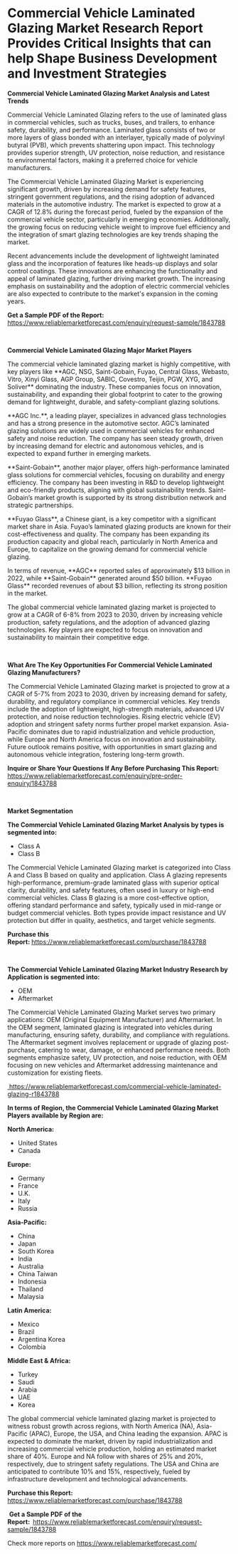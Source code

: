 <p><h1>Commercial Vehicle Laminated Glazing Market Research Report Provides Critical Insights that can help Shape Business Development and Investment Strategies</h1></p><p><strong>Commercial Vehicle Laminated Glazing Market Analysis and Latest Trends</strong></p>
<p><p>Commercial Vehicle Laminated Glazing refers to the use of laminated glass in commercial vehicles, such as trucks, buses, and trailers, to enhance safety, durability, and performance. Laminated glass consists of two or more layers of glass bonded with an interlayer, typically made of polyvinyl butyral (PVB), which prevents shattering upon impact. This technology provides superior strength, UV protection, noise reduction, and resistance to environmental factors, making it a preferred choice for vehicle manufacturers.</p><p>The Commercial Vehicle Laminated Glazing Market is experiencing significant growth, driven by increasing demand for safety features, stringent government regulations, and the rising adoption of advanced materials in the automotive industry. The market is expected to grow at a CAGR of 12.8% during the forecast period, fueled by the expansion of the commercial vehicle sector, particularly in emerging economies. Additionally, the growing focus on reducing vehicle weight to improve fuel efficiency and the integration of smart glazing technologies are key trends shaping the market.</p><p>Recent advancements include the development of lightweight laminated glass and the incorporation of features like heads-up displays and solar control coatings. These innovations are enhancing the functionality and appeal of laminated glazing, further driving market growth. The increasing emphasis on sustainability and the adoption of electric commercial vehicles are also expected to contribute to the market's expansion in the coming years.</p></p>
<p><strong>Get a Sample PDF of the Report:&nbsp;</strong> <a href="https://www.reliablemarketforecast.com/enquiry/request-sample/1843788?utm_campaign=1888&utm_medium=2&utm_source=Github&utm_content=ia&utm_term=24012025&utm_id=commercial-vehicle-laminated-glazing">https://www.reliablemarketforecast.com/enquiry/request-sample/1843788</a></p>
<p>&nbsp;</p>
<p><strong>Commercial Vehicle Laminated Glazing Major Market Players</strong></p>
<p><p>The commercial vehicle laminated glazing market is highly competitive, with key players like **AGC, NSG, Saint-Gobain, Fuyao, Central Glass, Webasto, Vitro, Xinyi Glass, AGP Group, SABIC, Covestro, Teijin, PGW, XYG, and Soliver** dominating the industry. These companies focus on innovation, sustainability, and expanding their global footprint to cater to the growing demand for lightweight, durable, and safety-compliant glazing solutions.</p><p>**AGC Inc.**, a leading player, specializes in advanced glass technologies and has a strong presence in the automotive sector. AGC’s laminated glazing solutions are widely used in commercial vehicles for enhanced safety and noise reduction. The company has seen steady growth, driven by increasing demand for electric and autonomous vehicles, and is expected to expand further in emerging markets.</p><p>**Saint-Gobain**, another major player, offers high-performance laminated glass solutions for commercial vehicles, focusing on durability and energy efficiency. The company has been investing in R&D to develop lightweight and eco-friendly products, aligning with global sustainability trends. Saint-Gobain’s market growth is supported by its strong distribution network and strategic partnerships.</p><p>**Fuyao Glass**, a Chinese giant, is a key competitor with a significant market share in Asia. Fuyao’s laminated glazing products are known for their cost-effectiveness and quality. The company has been expanding its production capacity and global reach, particularly in North America and Europe, to capitalize on the growing demand for commercial vehicle glazing.</p><p>In terms of revenue, **AGC** reported sales of approximately $13 billion in 2022, while **Saint-Gobain** generated around $50 billion. **Fuyao Glass** recorded revenues of about $3 billion, reflecting its strong position in the market.</p><p>The global commercial vehicle laminated glazing market is projected to grow at a CAGR of 6-8% from 2023 to 2030, driven by increasing vehicle production, safety regulations, and the adoption of advanced glazing technologies. Key players are expected to focus on innovation and sustainability to maintain their competitive edge.</p></p>
<p>&nbsp;</p>
<p><strong>What Are The Key Opportunities For Commercial Vehicle Laminated Glazing Manufacturers?</strong></p>
<p><p>The Commercial Vehicle Laminated Glazing market is projected to grow at a CAGR of 5-7% from 2023 to 2030, driven by increasing demand for safety, durability, and regulatory compliance in commercial vehicles. Key trends include the adoption of lightweight, high-strength materials, advanced UV protection, and noise reduction technologies. Rising electric vehicle (EV) adoption and stringent safety norms further propel market expansion. Asia-Pacific dominates due to rapid industrialization and vehicle production, while Europe and North America focus on innovation and sustainability. Future outlook remains positive, with opportunities in smart glazing and autonomous vehicle integration, fostering long-term growth.</p></p>
<p><strong>Inquire or Share Your Questions If Any Before Purchasing This Report:</strong> <a href="https://www.reliablemarketforecast.com/enquiry/pre-order-enquiry/1843788?utm_campaign=1888&utm_medium=2&utm_source=Github&utm_content=ia&utm_term=24012025&utm_id=commercial-vehicle-laminated-glazing">https://www.reliablemarketforecast.com/enquiry/pre-order-enquiry/1843788</a></p>
<p>&nbsp;</p>
<p><strong>Market Segmentation</strong></p>
<p><strong>The Commercial Vehicle Laminated Glazing Market Analysis by types is segmented into:</strong></p>
<p><ul><li>Class A</li><li>Class B</li></ul></p>
<p><p>The Commercial Vehicle Laminated Glazing market is categorized into Class A and Class B based on quality and application. Class A glazing represents high-performance, premium-grade laminated glass with superior optical clarity, durability, and safety features, often used in luxury or high-end commercial vehicles. Class B glazing is a more cost-effective option, offering standard performance and safety, typically used in mid-range or budget commercial vehicles. Both types provide impact resistance and UV protection but differ in quality, aesthetics, and target vehicle segments.</p></p>
<p><strong>Purchase this Report:&nbsp;</strong><a href="https://www.reliablemarketforecast.com/purchase/1843788?utm_campaign=1888&utm_medium=2&utm_source=Github&utm_content=ia&utm_term=24012025&utm_id=commercial-vehicle-laminated-glazing">https://www.reliablemarketforecast.com/purchase/1843788</a></p>
<p>&nbsp;</p>
<p><strong>The Commercial Vehicle Laminated Glazing Market Industry Research by Application is segmented into:</strong></p>
<p><ul><li>OEM</li><li>Aftermarket</li></ul></p>
<p><p>The Commercial Vehicle Laminated Glazing Market serves two primary applications: OEM (Original Equipment Manufacturer) and Aftermarket. In the OEM segment, laminated glazing is integrated into vehicles during manufacturing, ensuring safety, durability, and compliance with regulations. The Aftermarket segment involves replacement or upgrade of glazing post-purchase, catering to wear, damage, or enhanced performance needs. Both segments emphasize safety, UV protection, and noise reduction, with OEM focusing on new vehicles and Aftermarket addressing maintenance and customization for existing fleets.</p></p>
<p><a href="https://www.reliablemarketforecast.com/commercial-vehicle-laminated-glazing-r1843788?utm_campaign=1888&utm_medium=2&utm_source=Github&utm_content=ia&utm_term=24012025&utm_id=commercial-vehicle-laminated-glazing">&nbsp;https://www.reliablemarketforecast.com/commercial-vehicle-laminated-glazing-r1843788</a></p>
<p><strong>In terms of Region, the Commercial Vehicle Laminated Glazing Market Players available by Region are:</strong></p>
<p>
    <p> <strong> North America: </strong>
        <ul>
            <li>United States</li>
            <li>Canada</li>
        </ul>
        </p> 
    <p> <strong> Europe: </strong>
        <ul>
            <li>Germany</li>
            <li>France</li>
            <li>U.K.</li>
            <li>Italy</li>
            <li>Russia</li>
        </ul>
        </p> 
    <p> <strong> Asia-Pacific: </strong>
        <ul>
            <li>China</li>
            <li>Japan</li>
            <li>South Korea</li>
            <li>India</li>
            <li>Australia</li>
            <li>China Taiwan</li>
            <li>Indonesia</li>
            <li>Thailand</li>
            <li>Malaysia</li>
        </ul>
        </p> 
    <p> <strong> Latin America: </strong>
        <ul>
            <li>Mexico</li>
            <li>Brazil</li>
            <li>Argentina Korea</li>
            <li>Colombia</li>
        </ul>
        </p> 
    <p> <strong> Middle East & Africa: </strong>
        <ul>
            <li>Turkey</li>
            <li>Saudi</li>
            <li>Arabia</li>
            <li>UAE</li>
            <li>Korea</li>
        </ul>
    </p>
    </p>
<p><p>The global commercial vehicle laminated glazing market is projected to witness robust growth across regions, with North America (NA), Asia-Pacific (APAC), Europe, the USA, and China leading the expansion. APAC is expected to dominate the market, driven by rapid industrialization and increasing commercial vehicle production, holding an estimated market share of 40%. Europe and NA follow with shares of 25% and 20%, respectively, due to stringent safety regulations. The USA and China are anticipated to contribute 10% and 15%, respectively, fueled by infrastructure development and technological advancements.</p></p>
<p><strong>Purchase this Report: </strong><a href="https://www.reliablemarketforecast.com/purchase/1843788?utm_campaign=1888&utm_medium=2&utm_source=Github&utm_content=ia&utm_term=24012025&utm_id=commercial-vehicle-laminated-glazing">https://www.reliablemarketforecast.com/purchase/1843788</a></p>
<p>&nbsp;<strong>Get a Sample PDF of the Report:&nbsp;&nbsp;</strong><a href="https://www.reliablemarketforecast.com/enquiry/request-sample/1843788?utm_campaign=1888&utm_medium=2&utm_source=Github&utm_content=ia&utm_term=24012025&utm_id=commercial-vehicle-laminated-glazing">https://www.reliablemarketforecast.com/enquiry/request-sample/1843788</a></p>
<p><strong></strong></p>
<p>Check more reports on <a href="https://www.reliablemarketforecast.com/?utm_campaign=1888&utm_medium=2&utm_source=Github&utm_content=ia&utm_term=24012025&utm_id=commercial-vehicle-laminated-glazing">https://www.reliablemarketforecast.com/</a></p>
